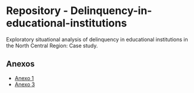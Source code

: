 # Repository - Delinquency-in-educational-institutions
Exploratory situational analysis of delinquency in educational institutions in the North Central Region: Case study.

## Anexos
- [Anexo 1](https://vitmaraliaga.github.io/delinquency-in-educational-institutions/Anexo-1.html)
- [Anexo 3](https://vitmaraliaga.github.io/delinquency-in-educational-institutions/Anexo-3.html)
